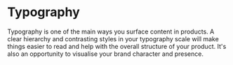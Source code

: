 # Typography

Typography is one of the main ways you surface content in products. A clear hierarchy and contrasting styles in your typography scale will make things easier to read and help with the overall structure of your product. It's also an opportunity to visualise your brand character and presence.
